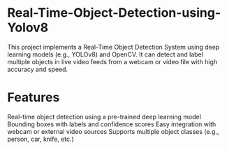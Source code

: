 # Real-Time-Object-Detection-using-Yolov8
This project implements a Real-Time Object Detection System using deep learning models (e.g., YOLOv8) and OpenCV. It can detect and label multiple objects in live video feeds from a webcam or video file with high accuracy and speed.

# Features
Real-time object detection using a pre-trained deep learning model
Bounding boxes with labels and confidence scores
Easy integration with webcam or external video sources
Supports multiple object classes (e.g., person, car, knife, etc.)

